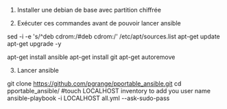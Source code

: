 1. Installer une debian de base avec partition chiffrée

2. Exécuter ces commandes avant de pouvoir lancer ansible

sed -i -e 's/^deb cdrom:/#deb cdrom:/' /etc/apt/sources.list
apt-get update
apt-get upgrade -y

apt-get install ansible
apt-get install git
apt-get autoremove

3. Lancer ansible


git clone https://github.com/pgrange/pportable_ansible.git
cd pportable_ansible/
#touch LOCALHOST inventory to add you user name
ansible-playbook -i LOCALHOST all.yml --ask-sudo-pass
